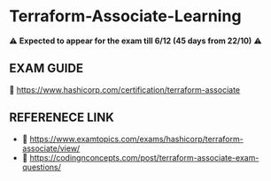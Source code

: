 # Terraform-Associate-Learning

⚠ **Expected to appear for the exam till 6/12 (45 days from 22/10)** ⚠

## EXAM GUIDE

📘 https://www.hashicorp.com/certification/terraform-associate

## REFERENECE LINK

* 🔗 https://www.examtopics.com/exams/hashicorp/terraform-associate/view/
* 🔗 https://codingnconcepts.com/post/terraform-associate-exam-questions/

